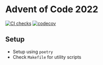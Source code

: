 # Advent of Code 2022

[![CI checks](https://github.com/js-beaulieu/aoc-2022/actions/workflows/ci.yml/badge.svg)](https://github.com/js-beaulieu/aoc-2022/actions/workflows/ci.yml)
[![codecov](https://codecov.io/gh/js-beaulieu/aoc-2022/branch/main/graph/badge.svg?token=KE2LAOUXRC)](https://codecov.io/gh/js-beaulieu/aoc-2022)

## Setup

* Setup using `poetry`
* Check `Makefile` for utility scripts
